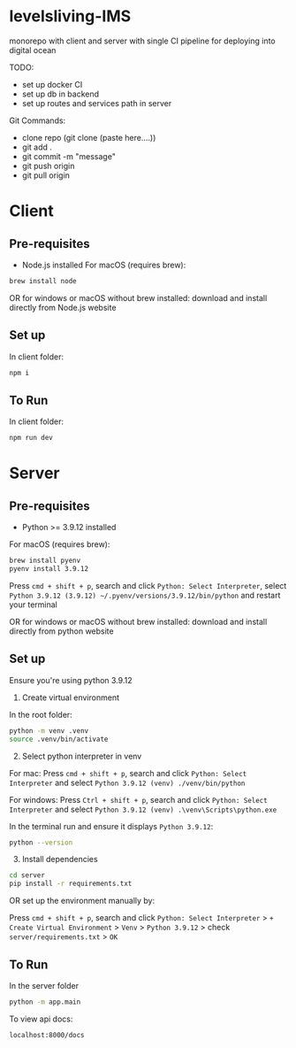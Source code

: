 # levelsliving-IMS
monorepo with client and server with single CI pipeline for deploying into digital ocean 

TODO:
- set up docker CI
- set up db in backend
- set up routes and services path in server

Git Commands:
- clone repo (git clone (paste here....))
- git add .
- git commit -m "message"
- git push origin
- git pull origin

# Client
## Pre-requisites
- Node.js installed
For macOS (requires brew):
```bash
brew install node
```
OR for windows or macOS without brew installed: download and install directly from Node.js website

## Set up
In client folder:

```bash
npm i
```

## To Run
In client folder:

```bash
npm run dev
```

# Server
## Pre-requisites
- Python >= 3.9.12 installed

For macOS (requires brew):
```bash
brew install pyenv
pyenv install 3.9.12
```
Press `cmd + shift + p`, search and click `Python: Select Interpreter`, select `Python 3.9.12 (3.9.12) ~/.pyenv/versions/3.9.12/bin/python` and restart your terminal

OR for windows or macOS without brew installed: download and install directly from python website

## Set up
Ensure you're using python 3.9.12

1. Create virtual environment

In the root folder:

```bash
python -m venv .venv 
source .venv/bin/activate
```

2. Select python interpreter in venv

For mac:
Press `cmd + shift + p`, search and click `Python: Select Interpreter` and select `Python 3.9.12 (venv) ./venv/bin/python`

For windows:
Press `Ctrl + shift + p`, search and click `Python: Select Interpreter` and select `Python 3.9.12 (venv) .\venv\Scripts\python.exe`

In the terminal run and ensure it displays `Python 3.9.12`:

```bash
python --version
```

3. Install dependencies

```bash
cd server              
pip install -r requirements.txt
```

OR set up the environment manually by:

Press `cmd + shift + p`, search and click `Python: Select Interpreter` > `+ Create Virtual Environment` > `Venv` > `Python 3.9.12` > check `server/requirements.txt` > `OK`

## To Run
In the server folder

```bash
python -m app.main
```

To view api docs:
```bash
localhost:8000/docs
```
